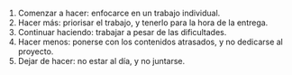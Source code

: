 1. Comenzar a hacer: enfocarce en un trabajo individual.
2. Hacer más: priorisar el trabajo, y tenerlo para la hora de la entrega.
3. Continuar haciendo: trabajar a pesar de las dificultades.
4. Hacer menos: ponerse con los contenidos atrasados, y no dedicarse al proyecto.
5. Dejar de hacer: no estar al día, y no juntarse.